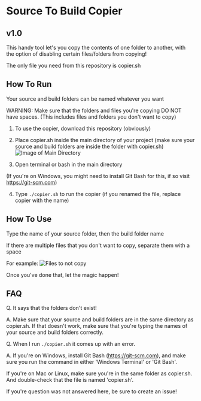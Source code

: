 # Source To Build Copier
## v1.0
This handy tool let's you copy the contents of one folder to another, with the option of disabling certain files/folders from copying!

The only file you need from this repository is copier.sh

## How To Run
Your source and build folders can be named whatever you want

WARNING: Make sure that the folders and files you're copying DO NOT have spaces. (This includes files and folders you don't want to copy)

1. To use the copier, download this repository (obviously)

2. Place copier.sh inside the main directory of your project (make sure your source and build folders are inside the folder with copier.sh)
![Image of Main Directory](https://github.com/Tommeeboi/S2BConverter/blob/master/sameDirectory.png?raw=true)
3. Open terminal or bash in the main directory

(If you're on Windows, you might need to install Git Bash for this, if so visit https://git-scm.com)

4. Type `./copier.sh` to run the copier (if you renamed the file, replace copier with the name)

## How To Use
Type the name of your source folder, then the build folder name

If there are multiple files that you don't want to copy, separate them with a space

For example:
![Files to not copy](https://github.com/Tommeeboi/S2BConverter/blob/master/noPeeking.png?raw=true)

Once you've done that, let the magic happen!

## FAQ
Q. It says that the folders don't exist!

A. Make sure that your source and build folders are in the same directory as copier.sh. If that doesn't work, make sure that you're typing the names of your source and build folders correctly.

Q. When I run `./copier.sh` it comes up with an error.

A. If you're on Windows, install Git Bash (https://git-scm.com), and make sure you run the command in either 'Windows Terminal' or 'Git Bash'.

If you're on Mac or Linux, make sure you're in the same folder as copier.sh. And double-check that the file is named 'copier.sh'.

If you're question was not answered here, be sure to create an issue!
